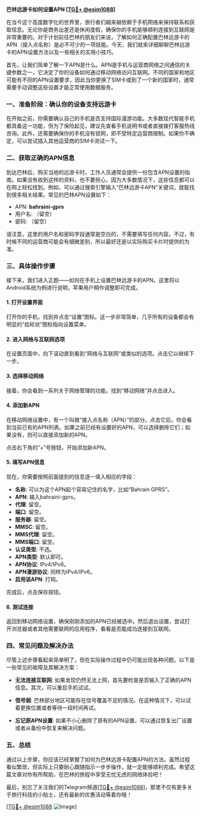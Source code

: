 **巴林远游卡如何设置APN [[TG💪+ @esim1088](https://t.me/s/esim1088)]**

在当今这个高度数字化的世界里，旅行者们越来越依赖于手机网络来保持联系和获取信息。无论你是商务出差还是休闲度假，确保你的手机能够顺利连接到互联网是非常重要的。对于计划前往巴林的朋友们来说，了解如何正确配置巴林远游卡的APN（接入点名称）是必不可少的一项技能。今天，我们就来详细聊聊巴林远游卡的APN设置方法以及一些相关的实用小技巧。

首先，让我们简单了解一下APN是什么。APN是手机与运营商网络之间通信的关键参数之一，它决定了你的设备如何通过移动网络访问互联网。不同的国家和地区可能有不同的APN设置要求，因此当你更换了SIM卡或到了一个新的国家时，通常需要手动调整这些设置才能正常使用数据服务。

### **一、准备阶段：确认你的设备支持远游卡**

在开始之前，你需要确认自己的手机是否支持国际漫游功能。大多数现代智能手机都具备这一功能，但为了保险起见，建议先查看手机说明书或者直接拨打客服热线咨询。此外，还需要确保你的手机没有锁网，即不受特定运营商限制。如果你不确定，可以尝试插入其他运营商的SIM卡测试一下。

### **二、获取正确的APN信息**

到达巴林后，购买当地的远游卡时，工作人员通常会提供一份包含APN设置的指南。如果没有收到这样的资料，也不要担心，因为大多数情况下，这些信息都可以在网上轻松找到。例如，可以通过搜索引擎输入“巴林远游卡APN”关键词，就能找到很多相关结果。常见的巴林APN设置如下：

- APN: **bahraini-gprs**
- 用户名: （留空）
- 密码: （留空）

请注意，这里的用户名和密码字段通常是空白的，不需要填写任何内容。不过，有时候不同的运营商可能会有细微差别，所以最好还是以实际购买卡片时提供的为准。

### **三、具体操作步骤**

接下来，我们进入正题——如何在手机上设置巴林远游卡的APN。这里将以Android系统为例进行说明，苹果用户稍作调整即可完成。

#### **1. 打开设置界面**

打开你的手机，找到并点击“设置”图标。这一步非常简单，几乎所有的设备都会有明显的“齿轮状”图标指向设置菜单。

#### **2. 进入网络与互联网选项**

在设置页面中，向下滚动直到看到“网络与互联网”或类似的选项。点击它以继续下一步。

#### **3. 选择移动网络**

接着，你会看到一系列关于网络管理的功能。找到“移动网络”并点击进入。

#### **4. 添加新APN**

在移动网络设置中，有一个叫做“接入点名称（APN）”的部分。点击它后，你会看到当前已有的APN列表。如果之前已经有设置好的APN，可以选择删除它们；如果没有，则可以直接添加新的APN。

点击右下角的“+”号按钮，开始添加新APN。

#### **5. 填写APN信息**

现在，你需要按照前面提到的信息逐一填入相应的字段：

- **名称**: 可以为这个APN起个容易记住的名字，比如“Bahrain GPRS”。
- **APN**: 输入bahraini-gprs。
- **代理**: 留空。
- **端口**: 留空。
- **服务器**: 留空。
- **MMSC**: 留空。
- **MMS代理**: 留空。
- **MMS端口**: 留空。
- **认证类型**: 不选。
- **APN类型**: 默认即可。
- **APN协议**: IPv4/IPv6。
- **APN漫游协议**: 同样为IPv4/IPv6。
- **启用该APN**: 打钩。

完成后，点击保存按钮。

#### **6. 测试连接**

返回到移动网络设置，确保刚刚添加的APN已经被选中。然后退出设置，尝试打开浏览器或者其他需要联网的应用程序，看看是否能成功连接到互联网。

### **四、常见问题及解决办法**

尽管上述步骤看起来简单明了，但在实际操作过程中仍可能出现各种问题。以下是一些常见的故障及其解决方案：

- **无法连接互联网**: 如果发现仍然无法上网，首先要检查是否输入了正确的APN信息。其次，可以重启手机试试。
  
- **信号弱**: 巴林部分地区可能存在信号覆盖不足的情况。在这种情况下，可以试着更换位置或者等待一段时间再试。

- **忘记原APN设置**: 如果不小心删除了原有的APN设置，可以通过恢复出厂设置或者从备份中恢复来解决问题。

### **五、总结**

通过以上步骤，你应该已经掌握了如何为巴林远游卡配置APN的方法。虽然过程看似繁琐，但实际上只要耐心跟随指示一步步操作，就一定能够顺利完成。希望这篇文章对你有所帮助，在巴林的旅程中享受无忧无虑的网络体验吧！

最后，别忘了关注我们的Telegram频道[[TG💪+ @esim1088](https://t.me/s/esim1088)]，那里不仅有更多关于旅行科技的小贴士，还有最新的优惠活动等着你哦！

[[TG💪+ @esim1088](https://t.me/s/esim1088) ![Image](https://i.postimg.cc/4NQfJmqS/Snipaste-2025-05-13-00-14-12.png)]